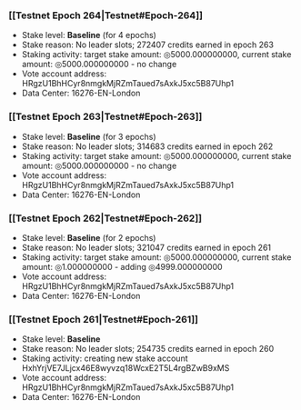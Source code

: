 ### [[Testnet Epoch 264|Testnet#Epoch-264]]
* Stake level: **Baseline** (for 4 epochs)
* Stake reason: No leader slots; 272407 credits earned in epoch 263
* Staking activity: target stake amount: ◎5000.000000000, current stake amount: ◎5000.000000000 - no change
* Vote account address: HRgzU1BhHCyr8nmgkMjRZmTaued7sAxkJ5xc5B87Uhp1
* Data Center: 16276-EN-London
### [[Testnet Epoch 263|Testnet#Epoch-263]]
* Stake level: **Baseline** (for 3 epochs)
* Stake reason: No leader slots; 314683 credits earned in epoch 262
* Staking activity: target stake amount: ◎5000.000000000, current stake amount: ◎5000.000000000 - no change
* Vote account address: HRgzU1BhHCyr8nmgkMjRZmTaued7sAxkJ5xc5B87Uhp1
* Data Center: 16276-EN-London
### [[Testnet Epoch 262|Testnet#Epoch-262]]
* Stake level: **Baseline** (for 2 epochs)
* Stake reason: No leader slots; 321047 credits earned in epoch 261
* Staking activity: target stake amount: ◎5000.000000000, current stake amount: ◎1.000000000 - adding ◎4999.000000000
* Vote account address: HRgzU1BhHCyr8nmgkMjRZmTaued7sAxkJ5xc5B87Uhp1
* Data Center: 16276-EN-London
### [[Testnet Epoch 261|Testnet#Epoch-261]]
* Stake level: **Baseline**
* Stake reason: No leader slots; 254735 credits earned in epoch 260
* Staking activity: creating new stake account HxhYrjVE7JLjcx46E8wyvzq18WcxE2T5L4rgBZwB9xMS
* Vote account address: HRgzU1BhHCyr8nmgkMjRZmTaued7sAxkJ5xc5B87Uhp1
* Data Center: 16276-EN-London